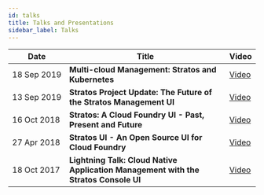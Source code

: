 ```yaml
---
id: talks
title: Talks and Presentations
sidebar_label: Talks 
---
```


|Date|Title|Video|
|---|---|---|
|18&nbsp;Sep&nbsp;2019|**Multi-cloud Management: Stratos and Kubernetes**|[Video](https://www.youtube.com/watch?v=mIWy1_672No)|
|13&nbsp;Sep&nbsp;2019|**Stratos Project Update: The Future of the Stratos Management UI**|[Video](https://www.youtube.com/watch?v=oGN0v7Qpdi4)|
|16&nbsp;Oct&nbsp;2018|**Stratos: A Cloud Foundry UI - Past, Present and Future**|[Video](https://www.youtube.com/watch?v=oikYcGAMEdE)|
|27&nbsp;Apr&nbsp;2018|**Stratos UI - An Open Source UI for Cloud Foundry**|[Video](https://www.youtube.com/watch?v=zc_wbsu66lE)|
|18&nbsp;Oct&nbsp;2017|**Lightning Talk: Cloud Native Application Management with the Stratos Console UI**|[Video](https://www.youtube.com/watch?v=duGpDkdrFmw)|
